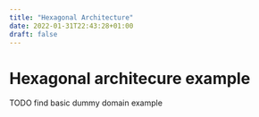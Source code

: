 ```yaml
---
title: "Hexagonal Architecture"
date: 2022-01-31T22:43:28+01:00
draft: false
---
```


# Hexagonal architecure example

TODO find basic dummy domain example
